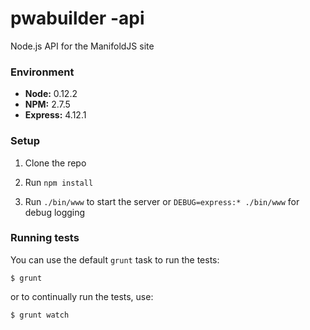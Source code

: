  
pwabuilder
-api
============

Node.js API for the ManifoldJS site

### Environment

* **Node:** 0.12.2
* **NPM:** 2.7.5
* **Express:** 4.12.1

### Setup

1. Clone the repo

2. Run `npm install`

3. Run `./bin/www` to start the server or `DEBUG=express:* ./bin/www`
   for debug logging

### Running tests

You can use the default `grunt` task to run the tests:

`$ grunt`

or to continually run the tests, use:

`$ grunt watch`
 
